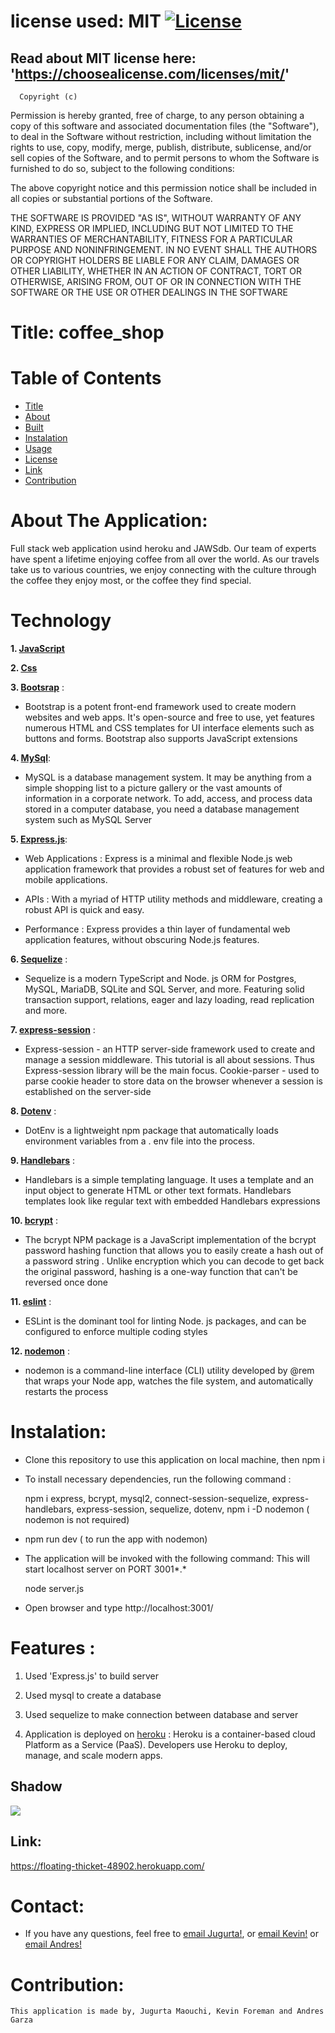   # license used:  MIT  [![License](https://img.shields.io/apm/l/npm)](https://choosealicense.com/licenses/mit/)


  ## Read about MIT license here:  'https://choosealicense.com/licenses/mit/'


      Copyright (c) 
Permission is hereby granted, free of charge, to any person obtaining a copy
of this software and associated documentation files (the "Software"), to deal
in the Software without restriction, including without limitation the rights
to use, copy, modify, merge, publish, distribute, sublicense, and/or sell
copies of the Software, and to permit persons to whom the Software is
furnished to do so, subject to the following conditions:

The above copyright notice and this permission notice shall be included in all
copies or substantial portions of the Software.

THE SOFTWARE IS PROVIDED "AS IS", WITHOUT WARRANTY OF ANY KIND, EXPRESS OR
IMPLIED, INCLUDING BUT NOT LIMITED TO THE WARRANTIES OF MERCHANTABILITY,
FITNESS FOR A PARTICULAR PURPOSE AND NONINFRINGEMENT. IN NO EVENT SHALL THE
AUTHORS OR COPYRIGHT HOLDERS BE LIABLE FOR ANY CLAIM, DAMAGES OR OTHER
LIABILITY, WHETHER IN AN ACTION OF CONTRACT, TORT OR OTHERWISE, ARISING FROM,
OUT OF OR IN CONNECTION WITH THE SOFTWARE OR THE USE OR OTHER DEALINGS IN THE
SOFTWARE



  # Title:  coffee_shop 


  # Table of  Contents

  * [Title](#title)
  * [About](#about)
  * [Built](#Technology)
  * [Instalation](#header.instal)
  * [Usage](header.usage)
  * [License](#header.license)
  * [Link](#link)
  * [Contribution](#header.contribution)



  # About The Application:
   Full stack web application usind heroku and JAWSdb. 
   Our team of experts have spent a lifetime enjoying coffee from all over the world. As our travels take us to various countries, we enjoy connecting with the culture through the coffee they enjoy most, or the coffee they find special.

  # Technology

  **1. [JavaScript](https;//javascript.com/)**


  **2. [Css](https;//css.com/)**


   **3. [Bootsrap](https;//bootsrap.com/)** :
   * Bootstrap is a potent front-end framework used to create modern websites and web apps. It's open-source and free to use, yet features numerous HTML and CSS templates for UI interface elements such as buttons and forms. Bootstrap also supports JavaScript extensions


  **4. [MySql](https://MySql.com/)**: 

  * MySQL is a database management system.
    It may be anything from a simple shopping list to a picture gallery or the vast amounts of information in a 
    corporate network. To add, access, and process data stored in a computer database, you need a database management
    system such as MySQL Server


  **5. [Express.js](https://expressjs.com/)**:

  * Web Applications : Express is a minimal and flexible Node.js web application framework that provides a robust set of features for web and   mobile applications.

  * APIs : With a myriad of HTTP utility methods and middleware, creating a robust API is quick and easy.

  * Performance : Express provides a thin layer of fundamental web application features, without obscuring Node.js features.


  **6. [Sequelize](https://Sequelize.com/)** : 

  * Sequelize is a modern TypeScript and Node. js ORM for Postgres, MySQL, MariaDB, SQLite and SQL Server, 
    and more. Featuring solid transaction support, relations, eager and lazy loading, read replication and more.

 
  **7. [express-session](https://express-session.com/)** :

  * Express-session - an HTTP server-side framework used to create and manage a session middleware. This tutorial is all about sessions. Thus Express-session library will be the main focus. Cookie-parser - used to parse cookie header to store data on the browser whenever a session is established on the server-side


  **8. [Dotenv](https://Dotenv.com/)** :

  * DotEnv is a lightweight npm package that automatically loads environment variables from a . env file into the process.


  **9. [Handlebars](https://Handlebars/)** :

  * Handlebars is a simple templating language. It uses a template and an input object to generate HTML or other text formats. Handlebars templates look like regular text with embedded Handlebars expressions

  **10. [bcrypt](https;//bcrypt.com/)** :

  * The bcrypt NPM package is a JavaScript implementation of the bcrypt password hashing function that allows you to easily create a hash out of a password string . Unlike encryption which you can decode to get back the original password, hashing is a one-way function that can't be reversed once done


  **11. [eslint](https;//eslint.com/)** :

  * ESLint is the dominant tool for linting Node. js packages, and can be configured to enforce multiple coding styles


  **12. [nodemon](https;//nodemon.com/)** :

  * nodemon is a command-line interface (CLI) utility developed by @rem that wraps your Node app, watches the file system, and automatically restarts the process


    
  # Instalation:

  * Clone this repository to use this application on local machine, then npm i 


  * To install necessary dependencies, run the following command :

    npm i express, bcrypt, mysql2, connect-session-sequelize, express-handlebars, express-session, sequelize, dotenv,  npm i -D nodemon ( nodemon is not required)
 

  * npm run dev ( to run the app with nodemon)  
    

  * The application will be invoked with the following command: This will start localhost server on PORT 3001*.*

      node server.js


  * Open browser and type http://localhost:3001/

  


  # Features :

  1. Used 'Express.js' to build server

  2. Used mysql to create a database 

  3. Used sequelize to make connection between database and server

  4. Application is deployed on [heroku](https://floating-thicket-48902.herokuapp.com/) : Heroku is a container-based cloud Platform as a Service (PaaS). Developers use Heroku to deploy, manage, and scale modern apps.



  ## Shadow
  ![](public/images/gif.gif)


  ## Link:  
   
  https://floating-thicket-48902.herokuapp.com/


  # Contact:
  
  * If you have any questions, feel free to [email Jugurta!](djigo.maouchi@yahoo.com), or [email Kevin!](?) or [email Andres!](?)


  # Contribution:
    This application is made by, Jugurta Maouchi, Kevin Foreman and Andres Garza 